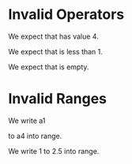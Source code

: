 # Invalid Operators

We expect that has value 4.
<!--           ^
error: invalid attribute check - missing receiver [attribute-check.receiver.missing]
-->

We expect that is less than 1.
<!--           ^
error: invalid conditional operator - missing left-hand expression [conditional.lhs.missing]
-->

We expect that is empty.
<!--           ^
error: invalid predicate operator - missing left-hand expression [predicate.lhs.missing]
-->

# Invalid Ranges

We write a1
<!--     ^
error: invalid range operator - unsupported element type 'String' [range.element.type.unsupported]
-->
  to a4 into range.
<!-- ^
error: invalid range operator - unsupported element type 'String' [range.element.type.unsupported]
-->

We write 1 to 2.5 into range.
<!--       ^
error: mismatching range element types [range.element.type.mismatch]
         ^
note: lower bound: int [range.element.type.lower]
              ^
note: upper bound: double [range.element.type.upper]
              ^
error: invalid range operator - unsupported element type 'double' [range.element.type.unsupported]
-->
